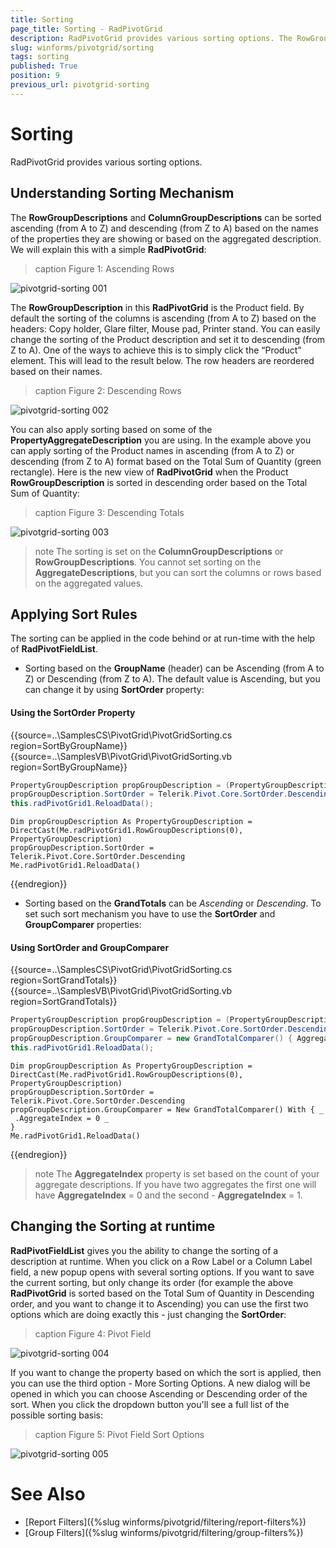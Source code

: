 ```yaml
---
title: Sorting
page_title: Sorting - RadPivotGrid
description: RadPivotGrid provides various sorting options. The RowGroupDescriptions and ColumnGroupDescriptions can be sorted ascending (from A to Z) and descending (from Z to A)
slug: winforms/pivotgrid/sorting
tags: sorting
published: True
position: 9
previous_url: pivotgrid-sorting
---
```


# Sorting

RadPivotGrid provides various sorting options. 

## Understanding Sorting Mechanism

The **RowGroupDescriptions** and **ColumnGroupDescriptions** can be sorted ascending (from A to Z) and descending (from Z to A) based on the names of the properties they are showing or based on the aggregated description. We will explain this with a simple **RadPivotGrid**:

>caption Figure 1: Ascending Rows

![pivotgrid-sorting 001](images/pivotgrid-sorting001.png)

The **RowGroupDescription** in this **RadPivotGrid** is the Product field. By default the sorting of the columns is ascending (from A to Z) based on the headers: Copy holder, Glare filter, Mouse pad, Printer stand. You can easily change the sorting of the Product description and set it to descending (from Z to A). One of the ways to achieve this is to simply click the “Product” element. This will lead to the result below. The row headers are reordered based on their names.

>caption Figure 2: Descending Rows

![pivotgrid-sorting 002](images/pivotgrid-sorting002.png)

You can also apply sorting based on some of the **PropertyAggregateDescription** you are using. In the example above you can apply sorting of the Product names in ascending (from A to Z) or descending (from Z to A) format based on the Total Sum of Quantity (green rectangle). Here is the new view of **RadPivotGrid** when the Product **RowGroupDescription** is sorted in descending order based on the Total Sum of Quantity:

>caption Figure 3: Descending Totals

![pivotgrid-sorting 003](images/pivotgrid-sorting003.png)

>note The sorting is set on the **ColumnGroupDescriptions** or **RowGroupDescriptions**. You cannot set sorting on the **AggregateDescriptions**, but you can sort the columns or rows based on the aggregated values.
>

## Applying Sort Rules

The sorting can be applied in the code behind or at run-time with the help of **RadPivotFieldList**.

* Sorting based on the **GroupName** (header) can be Ascending (from A to Z) or Descending (from Z to A). The default value is Ascending, but you can change it by using **SortOrder** property:

#### Using the SortOrder Property

{{source=..\SamplesCS\PivotGrid\PivotGridSorting.cs region=SortByGroupName}} 
{{source=..\SamplesVB\PivotGrid\PivotGridSorting.vb region=SortByGroupName}} 

````C#
PropertyGroupDescription propGroupDescription = (PropertyGroupDescription)this.radPivotGrid1.RowGroupDescriptions[0];
propGroupDescription.SortOrder = Telerik.Pivot.Core.SortOrder.Descending;
this.radPivotGrid1.ReloadData();

````
````VB.NET
Dim propGroupDescription As PropertyGroupDescription = DirectCast(Me.radPivotGrid1.RowGroupDescriptions(0), PropertyGroupDescription)
propGroupDescription.SortOrder = Telerik.Pivot.Core.SortOrder.Descending
Me.radPivotGrid1.ReloadData()

````

{{endregion}}

* Sorting based on the **GrandTotals** can be *Ascending* or *Descending*. To set such sort mechanism you have to use the **SortOrder** and **GroupComparer** properties:

#### Using SortOrder and GroupComparer

{{source=..\SamplesCS\PivotGrid\PivotGridSorting.cs region=SortGrandTotals}} 
{{source=..\SamplesVB\PivotGrid\PivotGridSorting.vb region=SortGrandTotals}} 

````C#
PropertyGroupDescription propGroupDescription = (PropertyGroupDescription)this.radPivotGrid1.RowGroupDescriptions[0];
propGroupDescription.SortOrder = Telerik.Pivot.Core.SortOrder.Descending;
propGroupDescription.GroupComparer = new GrandTotalComparer() { AggregateIndex = 0 };
this.radPivotGrid1.ReloadData();

````
````VB.NET
Dim propGroupDescription As PropertyGroupDescription = DirectCast(Me.radPivotGrid1.RowGroupDescriptions(0), PropertyGroupDescription)
propGroupDescription.SortOrder = Telerik.Pivot.Core.SortOrder.Descending
propGroupDescription.GroupComparer = New GrandTotalComparer() With { _
 .AggregateIndex = 0 _
}
Me.radPivotGrid1.ReloadData()

````

{{endregion}}

>note The **AggregateIndex** property is set based on the count of your aggregate descriptions. If you have two aggregates the first one will have **AggregateIndex** = 0 and the second - **AggregateIndex** = 1.
>

## Changing the Sorting at runtime

**RadPivotFieldList** gives you the ability to change the sorting of a description at runtime. When you click on a Row Label or a Column Label field, a new popup opens with several sorting options. If you want to save the current sorting, but only change its order (for example the above **RadPivotGrid** is sorted based on the Total Sum of Quantity in Descending order, and you want to change it to Ascending) you can use the first two options which are doing exactly this - just changing the **SortOrder**: 

>caption Figure 4: Pivot Field

![pivotgrid-sorting 004](images/pivotgrid-sorting004.png)

If you want to change the property based on which the sort is applied, then you can use the third option - More Sorting Options. A new dialog will be opened in which you can choose Ascending or Descending order of the sort. When you click the dropdown button you'll see a full list of the possible sorting basis:

>caption Figure 5: Pivot Field Sort Options

![pivotgrid-sorting 005](images/pivotgrid-sorting005.png)

# See Also

* [Report Filters]({%slug winforms/pivotgrid/filtering/report-filters%})
* [Group Filters]({%slug winforms/pivotgrid/filtering/group-filters%})
